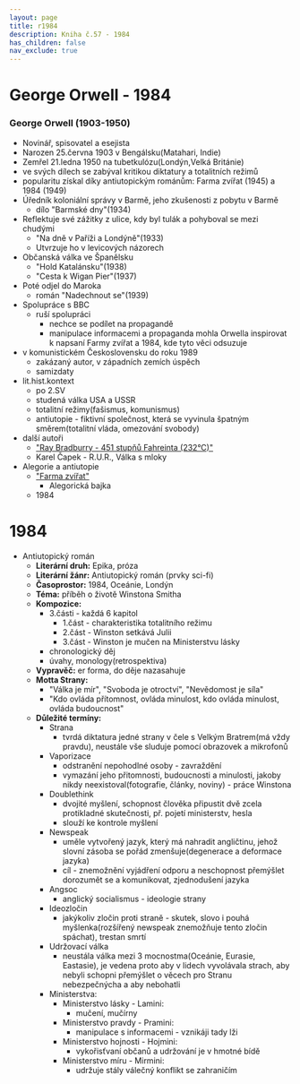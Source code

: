 ```yaml
---
layout: page
title: r1984
description: Kniha č.57 - 1984
has_children: false
nav_exclude: true
---
```

# George Orwell - 1984

### George Orwell (1903-1950)
- Novinář, spisovatel a esejista
- Narozen 25.června 1903 v Bengálsku(Matahari, Indie)
- Zemřel 21.ledna 1950 na tubetkulózu(Londýn,Velká Británie)
- ve svých dílech se zabýval kritikou diktatury a totalitních režimů
- popularitu získal díky antiutopickým románům: Farma zvířat (1945) a 1984 (1949) 
- Úředník koloniální správy v Barmě, jeho zkušenosti z pobytu v Barmě
    - dílo "Barmské dny"(1934)
- Reflektuje své zážitky z ulice, kdy byl tulák a pohyboval se mezi chudými
    - "Na dně v Paříži a Londýně"(1933)
    - Utvrzuje ho v levicových názorech
- Občanská válka ve Španělsku
    - "Hold Katalánsku"(1938)
    - "Cesta k Wigan Pier"(1937)
- Poté odjel do Maroka
    - román "Nadechnout se"(1939)
- Spolupráce s BBC
    - ruší spolupráci
        - nechce se podílet na propagandě
        - manipulace informacemi a propaganda mohla Orwella inspirovat k napsaní Farmy zvířat a 1984, kde tyto věci odsuzuje
- v komunistickém Československu do roku 1989
    - zakázaný autor, v západních zemích úspěch
    - samizdaty
- lit.hist.kontext
    - po 2.SV
    - studená válka USA a USSR
    - totalitní režimy(fašismus, komunismus)
    - antiutopie - fiktivní společnost, která se vyvinula špatným směrem(totalitní vláda, omezování svobody)
- další autoři 
    - ["Ray Bradburry - 451 stupňů Fahreinta (232°C)"](/maturitka/maturita/ustni/cej/rozbory/52_fahrenheit/)
    - Karel Čapek - R.U.R., Válka s mloky
- Alegorie a antiutopie
    - ["Farma zvířat"](./maturita/ustni//cej/rozbory/58_farma_zvirat/)
        - Alegorická bajka
    - 1984

# 1984
- Antiutopický román
    - **Literární druh:** Epika, próza
    - **Literární žánr:** Antiutopický román (prvky sci-fi)
    - **Časoprostor:** 1984, Oceánie, Londýn
    - **Téma:** příběh o životě Winstona Smitha
    - **Kompozice:**
        - 3.části - každá 6 kapitol
            - 1.část - charakteristika totalitního režimu
            - 2.část - Winston setkává Julii
            - 3.část - Winston je mučen na Ministerstvu lásky
        - chronologický děj
        - úvahy, monology(retrospektiva)
    - **Vypravěč:** er forma, do děje nazasahuje 
    - **Motta Strany:**
        - "Válka je mír", "Svoboda je otroctví", "Nevědomost je síla"
        - "Kdo ovláda přítomnost, ovláda minulost, kdo ovláda minulost, ovláda budoucnost"
    - **Důležité termíny:**
        - Strana 
            - tvrdá diktatura jedné strany v čele s Velkým Bratrem(má vždy pravdu), neustále vše sluduje pomocí obrazovek a mikrofonů
        - Vaporizace
            - odstranění nepohodlné osoby - zavraždění
            - vymazání jeho přitomnosti, budoucnosti a minulosti, jakoby nikdy neexistoval(fotografie, články, noviny) - práce Winstona
        - Doublethink
            - dvojité myšlení, schopnost člověka připustit dvě zcela protikladné skutečnosti, př. pojetí ministerstv, hesla
            - slouží ke kontrole myšlení
        - Newspeak
            - uměle vytvořený jazyk, který má nahradit angličtinu, jehož slovní zásoba se pořád zmenšuje(degenerace a deformace jazyka)
            - cíl - znemožnění vyjádření odporu a neschopnost přemýšlet dorozumět se a komunikovat, zjednodušení jazyka
        - Angsoc
            - anglický socialismus - ideologie strany
        - Ideozločin
            - jakýkoliv zločin proti straně - skutek, slovo i pouhá myšlenka(rozšířený newspeak znemožňuje tento zločin spáchat), trestan smrtí
        - Udržovací válka
            - neustála válka mezi 3 mocnostma(Oceánie, Eurasie, Eastasie), je vedena proto aby v lidech vyvolávala strach, aby nebyli schopni přemýšlet o věcech pro Stranu nebezpečnýcha a aby nebohatli
        - Ministerstva:
            - Ministerstvo lásky - Lamini:
                - mučení, mučírny
            - Ministerstvo pravdy - Pramini:
                - manipulace s informacemi - vznikáji tady lži
            - Ministerstvo hojnosti - Hojmini:
                - vykořisťvaní občanů a udržování je v hmotné bídě
             - Ministerstvo míru - Mirmini:
                - udržuje stály válečný konflikt se zahraničím